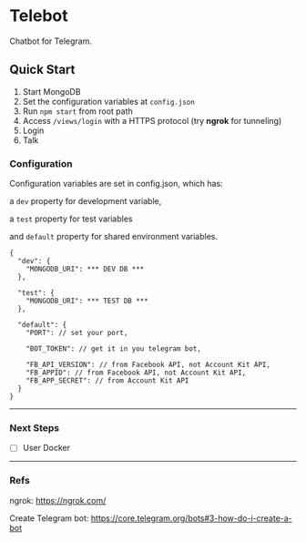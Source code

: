 # Telebot
Chatbot for Telegram.

## Quick Start

1. Start MongoDB
2. Set the configuration variables at `config.json`
3. Run `npm start` from root path
4. Access `/views/login` with a HTTPS protocol (try **ngrok** for tunneling)
5. Login
6. Talk

### Configuration

Configuration variables are set in config.json, which has:

a `dev` property for development variable,

a `test` property for test variables

and `default` property for shared environment variables.
````
{
  "dev": {
    "MONGODB_URI": *** DEV DB ***
  },

  "test": {
    "MONGODB_URI": *** TEST DB ***
  },

  "default": {
    "PORT": // set your port,

    "BOT_TOKEN": // get it in you telegram bot,

    "FB_API_VERSION": // from Facebook API, not Account Kit API,
    "FB_APPID": // from Facebook API, not Account Kit API,
    "FB_APP_SECRET": // from Account Kit API
  }
}
````
---

### Next Steps

- [ ] User Docker

---
### Refs
ngrok: https://ngrok.com/

Create Telegram bot: https://core.telegram.org/bots#3-how-do-i-create-a-bot

